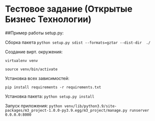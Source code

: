 # Тестовое задание (Открытые Бизнес Технологии)

##Пример работы setup.py:


Сборка пакета
```python setup.py sdist --formats=gztar --dist-dir  ./```

Создание вирт. окружения:

```virtualenv venv```

```source venv/bin/activate```

Установка всех зависимостей:

```pip install requirements -r requirements.txt```

Установка пакета: ```python setup.py install```

Запуск приложения:
```python venv/lib/python3.9/site-packages/m3_project-1.0.0-py3.9.egg/m3_project/manage.py runserver 0.0.0.0:8000```